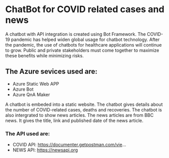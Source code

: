 # ChatBot for COVID related cases and news
A chatbot with API integration is created using Bot Framework.
The COVID-19 pandemic has helped widen global usage for chatbot technology.
After the pandemic, the use of chatbots for healthcare applications will continue to grow.
Public and private stakeholders must come together to maximize these benefits while minimizing risks.
## The Azure sevices used are:
- Azure Static Web APP
- Azure Bot 
- Azure QnA Maker

A chatbot is embeded into a static website. The chatbot gives details about the number of COVID-related cases, deaths and recoveries. The chatbot is also intergrated to show news articles. The news articles are from BBC news. It gives the title, link and published date of the news article.

### The API used are:
- COVID API: https://documenter.getpostman.com/vie...
- NEWS API: https://newsapi.org




